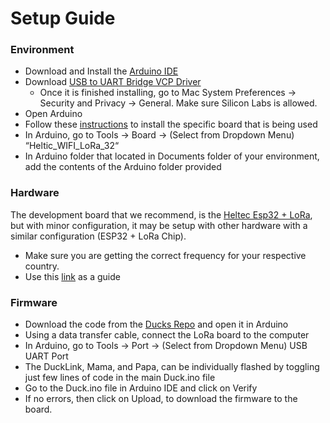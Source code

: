 # Setup Guide
### Environment
* Download and Install the [Arduino IDE](https://www.arduino.cc/en/main/software)
* Download [USB to UART Bridge VCP Driver](https://www.silabs.com/products/development-tools/software/usb-to-uart-bridge-vcp-drivers)
  * Once it is finished installing, go to Mac System Preferences -> Security and Privacy -> General. Make sure Silicon Labs is allowed.
* Open Arduino
* Follow these [instructions](https://github.com/espressif/arduino-esp32/blob/master/docs/arduino-ide/boards_manager.md) to install the specific board that is being used
* In Arduino, go to Tools → Board → (Select from Dropdown Menu) “Heltic_WIFI_LoRa_32“
* In Arduino folder that located in Documents folder of your environment, add the contents of the Arduino folder provided

### Hardware
The development board that we recommend, is the [Heltec Esp32 + LoRa](https://www.amazon.com/MakerFocus-Development-Bluetooth-0-96inch-Display/dp/B076MSLFC9/ref=sr_1_1?keywords=heltec+32+lora&qid=1564689711&s=gateway&sr=8-1), but with minor configuration, it may be setup with other hardware with a similar configuration (ESP32 + LoRa Chip).
* Make sure you are getting the correct frequency for your respective country. 
* Use this [link](https://www.thethingsnetwork.org/docs/lorawan/frequencies-by-country.html) as a guide

### Firmware
* Download the code from the [Ducks Repo](https://github.com/Project-Owl/duck/) and open it in Arduino
* Using a data transfer cable, connect the LoRa board to the computer
* In Arduino, go to Tools → Port → (Select from Dropdown Menu) USB UART Port
* The DuckLink, Mama, and Papa, can be individually flashed by toggling just few lines of code in the main Duck.ino file
* Go to the Duck.ino file in Arduino IDE and click on Verify
* If no errors, then click on Upload, to download the firmware to the board.
